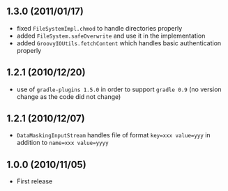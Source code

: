 1.3.0 (2011/01/17)
------------------
* fixed `FileSystemImpl.chmod` to handle directories properly
* added `FileSystem.safeOverwrite` and use it in the implementation
* added `GroovyIOUtils.fetchContent` which handles basic authentication properly

1.2.1 (2010/12/20)
------------------
* use of `gradle-plugins 1.5.0` in order to support `gradle 0.9` (no version change as the code did not change)

1.2.1 (2010/12/07)
------------------
* `DataMaskingInputStream` handles file of format `key=xxx value=yyy` in addition to `name=xxx value=yyyy`

1.0.0 (2010/11/05)
------------------
* First release